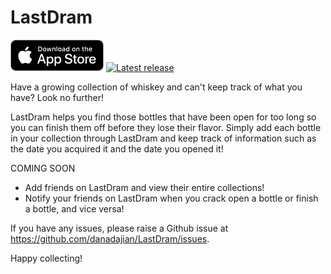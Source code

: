 # LastDram
[<img src=".github/appstore-badge.png" height="50">](https://apps.apple.com/us/app/lastdram/id1608962972) [![Latest release](https://img.shields.io/github/release/danadajian/LastDram.svg)](https://github.com/danadajian/LastDram/releases)

Have a growing collection of whiskey and can't keep track of what you have? Look no further!

LastDram helps you find those bottles that have been open for too long so you can finish them off before they lose their flavor. Simply add each bottle in your collection through LastDram and keep track of information such as the date you acquired it and the date you opened it!

COMING SOON
- Add friends on LastDram and view their entire collections!
- Notify your friends on LastDram when you crack open a bottle or finish a bottle, and vice versa!

If you have any issues, please raise a Github issue at https://github.com/danadajian/LastDram/issues.

Happy collecting!
